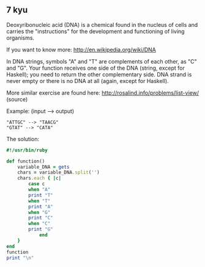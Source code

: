 ## 7 kyu

Deoxyribonucleic acid (DNA) is a chemical found in the nucleus of cells and carries the "instructions" for the development and functioning of living organisms.

If you want to know more: http://en.wikipedia.org/wiki/DNA

In DNA strings, symbols "A" and "T" are complements of each other, as "C" and "G". Your function receives one side of the DNA (string, except for Haskell); you need to return the other complementary side. DNA strand is never empty or there is no DNA at all (again, except for Haskell).

More similar exercise are found here: http://rosalind.info/problems/list-view/ (source)

Example: (input --> output)
```
"ATTGC" --> "TAACG"
"GTAT" --> "CATA"
```
The solution:
```Ruby
#!/usr/bin/ruby

def function()
	variable_DNA = gets
	chars = variable_DNA.split('')
	chars.each { |c|
		case c
		when "A"
		print "T"
		when "T"
		print "A"
		when "G"
		print "C"
		when "C"
		print "G"
	    	end
	}
end
function
print "\n"
```
